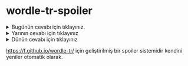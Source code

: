 # wordle-tr-spoiler

<details>
  <summary>Bugünün cevabı için tıklayınız.</summary>
  <br>
    <b> selim </b>
</details>

<details>
  <summary>Yarının cevabı için tıklayınız</summary>
  <br>
   <b> desen </b>
</details>

<details>
  <summary>Dünün cevabı için tıklayınız </summary>
  <br>
  <b> iplik </b>
</details>

https://f.github.io/wordle-tr/ için geliştirilmiş bir spoiler sistemidir kendini yeniler otomatik olarak.

